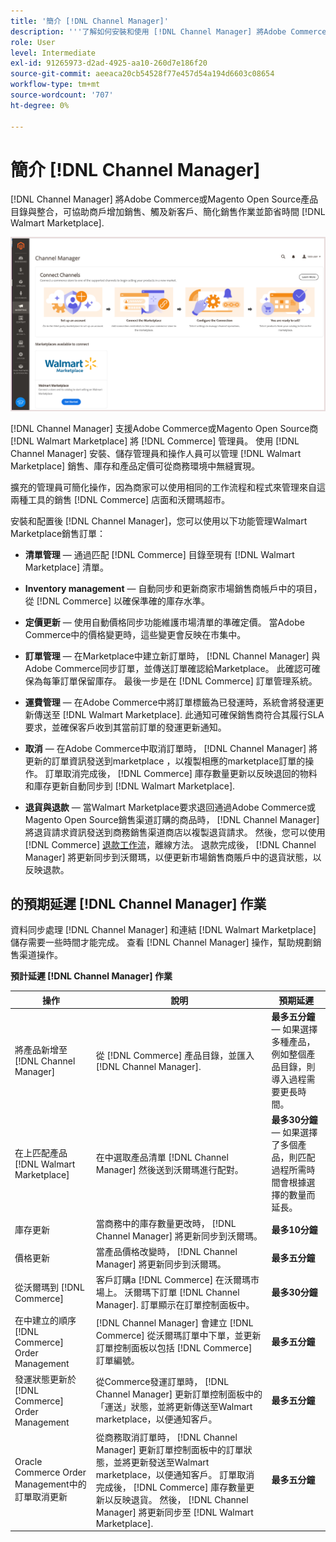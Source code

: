 ```yaml
---
title: '簡介 [!DNL Channel Manager]'
description: '''了解如何安裝和使用 [!DNL Channel Manager] 將Adobe Commerce和Magento Open Source店與沃爾瑪市場整合，並建立銷售渠道，從您的商務管理員無縫地管理市場清單、定價、庫存和銷售。'
role: User
level: Intermediate
exl-id: 91265973-d2ad-4925-aa10-260d7e186f20
source-git-commit: aeeaca20cb54528f77e457d54a194d6603c08654
workflow-type: tm+mt
source-wordcount: '707'
ht-degree: 0%

---
```



# 簡介 [!DNL Channel Manager]

[!DNL Channel Manager] 將Adobe Commerce或Magento Open Source產品目錄與整合，可協助商戶增加銷售、觸及新客戶、簡化銷售作業並節省時間 [!DNL Walmart Marketplace].

![[!DNL Channel Manager] 擴充功能管理檢視](assets/channel-manager-home.png)

[!DNL Channel Manager] 支援Adobe Commerce或Magento Open Source商 [!DNL Walmart Marketplace] 將 [!DNL Commerce] 管理員。 使用 [!DNL Channel Manager] 安裝、儲存管理員和操作人員可以管理 [!DNL Walmart Marketplace] 銷售、庫存和產品定價可從商務環境中無縫實現。

擴充的管理員可簡化操作，因為商家可以使用相同的工作流程和程式來管理來自這兩種工具的銷售 [!DNL Commerce] 店面和沃爾瑪超市。

安裝和配置後 [!DNL Channel Manager]，您可以使用以下功能管理Walmart Marketplace銷售訂單：

* **清單管理** — 通過匹配 [!DNL Commerce] 目錄至現有 [!DNL Walmart Marketplace] 清單。

* **Inventory management** — 自動同步和更新商家市場銷售商帳戶中的項目，從 [!DNL Commerce] 以確保準確的庫存水準。

* **定價更新** — 使用自動價格同步功能維護市場清單的準確定價。 當Adobe Commerce中的價格變更時，這些變更會反映在市集中。

* **訂單管理** — 在Marketplace中建立新訂單時， [!DNL Channel Manager] 與Adobe Commerce同步訂單，並傳送訂單確認給Marketplace。 此確認可確保為每筆訂單保留庫存。 最後一步是在 [!DNL Commerce] 訂單管理系統。

* **運費管理** — 在Adobe Commerce中將訂單標籤為已發運時，系統會將發運更新傳送至 [!DNL Walmart Marketplace]. 此通知可確保銷售商符合其履行SLA要求，並確保客戶收到其當前訂單的發運更新通知。

* **取消** — 在Adobe Commerce中取消訂單時， [!DNL Channel Manager] 將更新的訂單資訊發送到marketplace ，以複製相應的marketplace訂單的操作。 訂單取消完成後， [!DNL Commerce] 庫存數量更新以反映退回的物料和庫存更新自動同步到 [!DNL Walmart Marketplace].

* **退貨與退款** — 當Walmart Marketplace要求退回通過Adobe Commerce或Magento Open Source銷售渠道訂購的商品時， [!DNL Channel Manager] 將退貨請求資訊發送到商務銷售渠道商店以複製退貨請求。 然後，您可以使用 [!DNL Commerce] [退款工作流](https://docs.magento.com/user-guide/sales/credit-memos.html#refund-workflow)，離線方法。 退款完成後， [!DNL Channel Manager] 將更新同步到沃爾瑪，以便更新市場銷售商賬戶中的退貨狀態，以反映退款。

## 的預期延遲 [!DNL Channel Manager] 作業

資料同步處理 [!DNL Channel Manager] 和連結 [!DNL Walmart Marketplace] 儲存需要一些時間才能完成。 查看 [!DNL Channel Manager] 操作，幫助規劃銷售渠道操作。

**預計延遲 [!DNL Channel Manager] 作業**

| **操作** | **說明** | **預期延遲** |
|------------------------------------------------------------|--------------------------------------------------------------------------------------------------------------------------------------------------------------------------------------------------------------------------------------------------------------------------------------------------------------------------------------------------------------------------------------------------|------------------------------------------------------------------------------------------------------------------------------|
| 將產品新增至 [!DNL Channel Manager] | 從 [!DNL Commerce] 產品目錄，並匯入 [!DNL Channel Manager]. | **最多五分鐘** — 如果選擇多種產品，例如整個產品目錄，則導入過程需要更長時間。 |
| 在上匹配產品 [!DNL Walmart Marketplace] | 在中選取產品清單 [!DNL Channel Manager] 然後送到沃爾瑪進行配對。 | **最多30分鐘** — 如果選擇了多個產品，則匹配過程所需時間會根據選擇的數量而延長。 |
| 庫存更新 | 當商務中的庫存數量更改時， [!DNL Channel Manager] 將更新同步到沃爾瑪。 | **最多10分鐘** |
| 價格更新 | 當產品價格改變時， [!DNL Channel Manager] 將更新同步到沃爾瑪。 | **最多五分鐘** |
| 從沃爾瑪到 [!DNL Commerce] | 客戶訂購a [!DNL Commerce] 在沃爾瑪市場上。 沃爾瑪下訂單 [!DNL Channel Manager]. 訂單顯示在訂單控制面板中。 | **最多30分鐘** |
| 在中建立的順序 [!DNL Commerce] Order Management | [!DNL Channel Manager] 會建立 [!DNL Commerce] 從沃爾瑪訂單中下單，並更新訂單控制面板以包括 [!DNL Commerce] 訂單編號。 | **最多五分鐘** |
| 發運狀態更新於 [!DNL Commerce] Order Management | 從Commerce發運訂單時， [!DNL Channel Manager] 更新訂單控制面板中的「運送」狀態，並將更新傳送至Walmart marketplace，以便通知客戶。 | **最多五分鐘** |
| Oracle Commerce Order Management中的訂單取消更新 | 從商務取消訂單時， [!DNL Channel Manager] 更新訂單控制面板中的訂單狀態，並將更新發送至Walmart marketplace，以便通知客戶。 訂單取消完成後， [!DNL Commerce] 庫存數量更新以反映退貨。 然後， [!DNL Channel Manager] 將更新同步至 [!DNL Walmart Marketplace]. | **最多五分鐘** |


